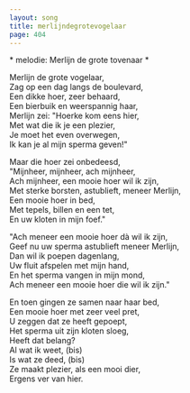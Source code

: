 ```yaml
---
layout: song
title: merlijndegrotevogelaar
page: 404
---
```


﻿* melodie: Merlijn de grote tovenaar *  

Merlijn de grote vogelaar,  
Zag op een dag langs de boulevard,  
Een dikke hoer, zeer behaard,  
Een bierbuik en weerspannig haar,  
Merlijn zei: "Hoerke kom eens hier,  
Met wat die ik je een plezier,  
Je moet het even overwegen,  
Ik kan je al mijn sperma geven!"  

Maar die hoer zei onbedeesd,  
"Mijnheer, mijnheer, ach mijnheer,  
Ach mijnheer, een mooie hoer wil ik zijn,  
Met sterke borsten, astublieft, meneer Merlijn,  
Een mooie hoer in bed,  
Met tepels, billen en een tet,  
En uw kloten in mijn foef."  

"Ach meneer een mooie hoer dà wil ik zijn,  
Geef nu uw sperma astublieft meneer Merlijn,  
Dan wil ik poepen dagenlang,  
Uw fluit afspelen met mijn hand,  
En het sperma vangen in mijn mond,  
Ach meneer een mooie hoer die wil ik zijn."  

En toen gingen ze samen naar haar bed,  
Een mooie hoer met zeer veel pret,  
U zeggen dat ze heeft gepoept,  
Het sperma uit zijn kloten sloeg,  
Heeft dat belang?  
Al wat ik weet, (bis)  
Is wat ze deed, (bis)  
Ze maakt plezier, als een mooi dier,  
Ergens ver van hier.  
